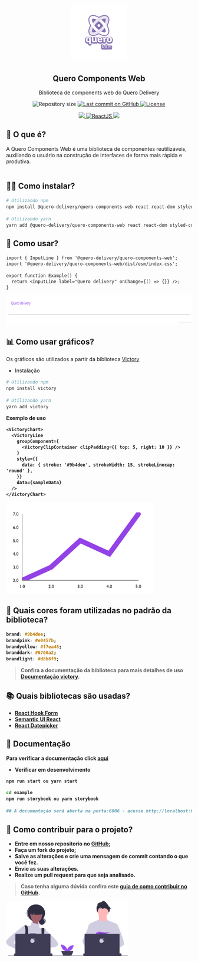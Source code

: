 <h1 align="center">
  <img alt="querolabs" title="#querolabs" src="example/public/querolabs.png" height="150" />
</h1>

<p align="center">
   <h2 align="center">
    Quero Components Web
    </h2>
</p>

<p align="center">
  Biblioteca de components web do Quero Delivery
</p>

<p align="center">
 <img alt="Repository size" src="https://img.shields.io/github/repo-size/querodelivery/quero-components-web?color=4e5acf">

  <a aria-label="Last Commit" href="https://github.com/querodelivery/quero-components-web/commits/master">
    <img alt="Last commit on GitHub" src="https://img.shields.io/github/last-commit/querodelivery/quero-components-web?color=4e5acf">
  <img alt="License" src="https://img.shields.io/badge/license-MIT-4e5acf">
  </a>
</p>
<p align="center">
  <a target="_blank" href="https://www.typescriptlang.org">
    <img src="https://img.shields.io/static/v1?color=blue&label=Typescript&message=TS&?style=plastic&logo=Typescript">
  </a>
  <a target="_blank" href="https://reactjs.org/">
    <img alt="ReactJS" src="https://img.shields.io/static/v1?color=blue&label=React&message=JS&?style=plastic&logo=React">
  </a>
  <a target="_blank" href="https://storybook.js.org/docs/react/get-started/introduction">
    <img src="https://img.shields.io/static/v1?color=red&label=Storybook&message=SB&?style=plastic&logo=Storybook">
  </a>
</p>

## 💜 O que é?

A Quero Components Web é uma biblioteca de componentes reutilizáveis, auxiliando o usuário na construção de interfaces de forma mais rápida e produtiva.
<br> </br>

## 👨‍💻 Como instalar?

```bash
# Utilizando npm
npm install @quero-delivery/quero-components-web react react-dom styled-components

# Utilizando yarn
yarn add @quero-delivery/quero-components-web react react-dom styled-components
```

## 🏃 Como usar?

```tsx
import { InputLine } from '@quero-delivery/quero-components-web';
import '@quero-delivery/quero-components-web/dist/esm/index.css';

export function Example() {
  return <InputLine label="Quero delivery" onChange={() => {}} />;
}
```

<img alt="Exemplo de uso da biblioteca Quero delivery" src="example/public/exampleInput.png" height="80" />

## 📊 Como usar gráficos?

Os gráficos são utilizados a partir da biblioteca [Victory](https://formidable.com/open-source/victory/docs)

- Instalação

```bash
# Utilizando npm
npm install victory

# Utilizando yarn
yarn add victory
```

<b>Exemplo de uso

```tsx
<VictoryChart>
  <VictoryLine
    groupComponent={
      <VictoryClipContainer clipPadding={{ top: 5, right: 10 }} />
    }
    style={{
      data: { stroke: '#9b4dee', strokeWidth: 15, strokeLinecap: 'round' },
    }}
    data={sampleData}
  />
</VictoryChart>
```

<img alt="Exemplo de uso da biblioteca Victory" src="example/public/grafic.png" height="250" />

## 🎨 Quais cores foram utilizadas no padrão da biblioteca?

```css
brand: #9b4dee;
brandpink: #e0457b;
brandyellow: #f7ea48;
branddark: #6700a2;
brandlight: #d8b8f9;
```

> Confira a documentação da biblioteca para mais detalhes de uso [Documentação victory](https://formidable.com/open-source/victory/docs).

## 📚 Quais bibliotecas são usadas?

- [React Hook Form](https://reactdatepicker.com/)
- [Semantic UI React](https://react.semantic-ui.com")
- [React Datepicker](https://reactdatepicker.com/)

## 📝 Documentação

Para verificar a documentação click [aqui](https://querodelivery.github.io/quero-components-web/)

- Verificar em desenvolvimento

```bash
npm run start ou yarn start
```

```bash
cd example
npm run storybook ou yarn storybook

## A documentação será aberta na porta:6006 - acesse http://localhost:6006
```

## 🤝 Como contribuir para o projeto?

- Entre em nosso repositorio no [GitHub](https://github.com/QueroDelivery/quero-components-web);
- Faça um **fork** do projeto;
- Salve as alterações e crie uma mensagem de commit contando o que você fez.
- Envie as suas alterações.
- Realize um pull request para que seja analisado.

> Caso tenha alguma dúvida confira este [guia de como contribuir no GitHub](https://github.com/firstcontributions/first-contributions).

<img src="example/public/sharing.svg" alt="Contribuição" height="150"/>
